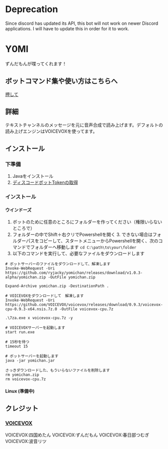 # Deprecation
Since discord has updated its API, this bot will not work on newer Discord applications. I will have to update this in order for it to work.

# Y0MI
ずんだもんが喋ってくれます！

## ボットコマンド集や使い方はこちらへ
[押して](https://github.com/ryjacky/y0mi/wiki/%E3%82%B3%E3%83%9E%E3%83%B3%E3%83%89%E9%9B%86%EF%BC%86%E4%BD%BF%E3%81%84%E6%96%B9)

## 詳細
テキストチャンネルのメッセージを元に音声合成で読み上げます。デフォルトの読み上げエンジンはVOICEVOXを使ってます。

## インストール
### 下準備
1. Javaをインストール
2. [ディスコードボットTokenの取得](https://github.com/ryjacky/y0mi/wiki/%E3%83%87%E3%82%A3%E3%82%B9%E3%82%B3%E3%83%BC%E3%83%89%E3%83%9C%E3%83%83%E3%83%88Token%E3%81%AE%E5%8F%96%E5%BE%97%E6%96%B9%E6%B3%95)
### インストール
#### ウインドーズ
1. ボットのために任意のところにフォルダーを作ってください（権限いらないところで）
2. フォルダーの中でShift＋右クリでPowershellを開く
	3. できない場合はフォルダーパスをコピーして、スタートメニューからPowershellを開く、次のコマンドでフォルダーへ移動します ```cd C:\path\to\your\folder```
4. 以下のコマンドを実行して、必要なファイルをダウンロードします
```
# ボットサーバーのファイルをダウンロードして、解凍します
Invoke-WebRequest -Uri https://github.com/ryjacky/yomichan/releases/download/v1.0.3-alpha/yomichan.zip -OutFile yomichan.zip

Expand-Archive yomichan.zip -DestinationPath .

# VOICEVOXをダウンロードして　解凍します
Invoke-WebRequest -Uri https://github.com/VOICEVOX/voicevox/releases/download/0.9.3/voicevox-cpu-0.9.3-x64.nsis.7z.0 -OutFile voicevox-cpu.7z

.\7za.exe x voicevox-cpu.7z -y

# VOICEVOXサーバーを起動します
start run.exe

# 15秒を待つ
timeout 15

# ボットサーバーを起動します
java -jar yomichan.jar

さっきダウンロードした、もういらないファイルを削除します
rm yomichan.zip
rm voicevox-cpu.7z
```
#### Linux (準備中)

## クレジット
### [VOICEVOX](https://voicevox.hiroshiba.jp/)
VOICEVOX:四国めたん
VOICEVOX:ずんだもん
VOICEVOX:春日部つむぎ
VOICEVOX:波音リツ
